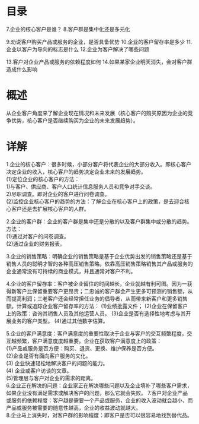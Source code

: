 # 目录
7.企业的核心客户是谁？
8.客户群是集中化还是多元化

9.劝说客户购买产品或服务的企业，是否具备优势
10.企业的客户留存率是多少
11.企业以客户为导向的标志是什么
12.企业为客户解决了哪些问题

13.客户对企业产品或服务的依赖程度如何
14.如果某家企业明天消失，会对客户群造成什么影响

# 概述
从企业客户角度来了解企业现在情况和未来发展（核心客户的购买原因为企业的竞争优势，核心客户是否继续购买为企业的未来发展趋势）。

# 详解
1.企业的核心客户：很多时候，小部分客户将代表企业的大部分收入。即核心客户决定企业的收入，核心客户的趋势决定企业未来的发展趋势。            
  (1)定位企业的核心客户的方法：             
    1)与客户、供应商、客户人口统计信息服务人员和竞争对手交谈。     
    2)尽职调查。即对企业的客户进行问卷调查。    
  (2)监控企业核心客户的趋势的方法：了解企业在核心客户上的政策，是去迎合核心客户还是去扩展核心客户的人群。    

2.企业的客户群：企业的客户群是集中还是分散的以及客户群集中或分散的趋势。方法：    
  (1)通过对客户的问卷调查。     
  (2)通过企业的财务报表。     

3.企业的销售策略：明确企业的销售策略是基于企业优势出发的销售策略还是基于销售人员的聪明才智的各种高压销售策略。依靠高压销售策略销售其产品或服务的企业通常没有可持续的商业模式，并且通常对客户不利。

4.企业的客户留存率：客户被企业留住的时间越长，企业就越有利可图。因为一获得新客户比保留重要客户更昂贵；二忠诚的客户群会产生更多可预测的销售额，从而提高利润；三老客户还会经常担任业务的倡导者，从而带来新客户和更多销售额。计算或追踪企业客户留存率的方法：
  (1)业绩批露文件；
  (2)企业在保留客户上的政策：咨询其销售人员及其他运营人员。
  (3)企业是否有选择性地考虑与其开展业务的客户类型。
  (4)通过其他数字估算。    

5.企业的客户满意度：客户满意度的重要性取决于企业与客户的交互频繁程度，交互越频繁，客户满意度度越重要。企业在获取客户满意度上的政策：   
  (1)产品或服务是否方便：购买、退货、更换、维护保养是否方便。    
  (2)企业是否有面向客户服务的文化。     
  (3) 企业快速轻松地解决客户的问题的能力。    
  (4) 企业或客户访谈的文章。     
  (5)管理层与客户对企业的需求的距离。    
6.企业正在解决的问题：企业家正在解决哪些问题以及企业填补了哪些客户需求，如果企业没有满足需求或解决客户的问题，那么它就会失败。
7.客户对企业产品或服务的依赖程度：客户越是需要一个产品或服务，企业的收入波动就会越小，而产品或服务被需要的随意性越高，企业的收益波动就越大。    
8.企业马上消失时，对客户群的影响程度：即客户是否可以很容易地找到替代品。   